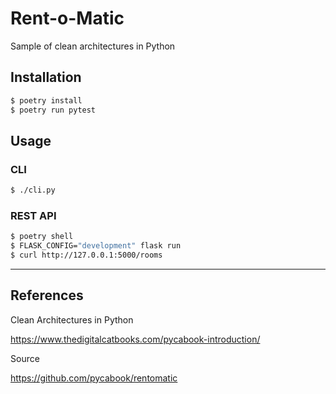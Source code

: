 # Rent-o-Matic

Sample of clean architectures in Python

## Installation

```sh
$ poetry install
$ poetry run pytest
```

## Usage

### CLI

```sh
$ ./cli.py
```

### REST API

```sh
$ poetry shell
$ FLASK_CONFIG="development" flask run
$ curl http://127.0.0.1:5000/rooms
```

---

## References

Clean Architectures in Python

https://www.thedigitalcatbooks.com/pycabook-introduction/

Source

https://github.com/pycabook/rentomatic
